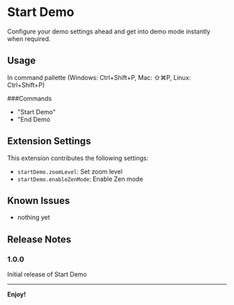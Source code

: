 # Start Demo

Configure your demo settings ahead and get into demo mode instantly when required.

## Usage

In command pallette (Windows: Ctrl+Shift+P, Mac: ⇧⌘P, Linux: Ctrl+Shift+P)

###Commands

- "Start Demo"
- "End Demo

## Extension Settings

This extension contributes the following settings:

- `startDemo.zoomLevel`: Set zoom level
- `startDemo.enableZenMode`: Enable Zen mode

## Known Issues

- nothing yet

## Release Notes

### 1.0.0

Initial release of Start Demo

---

**Enjoy!**
